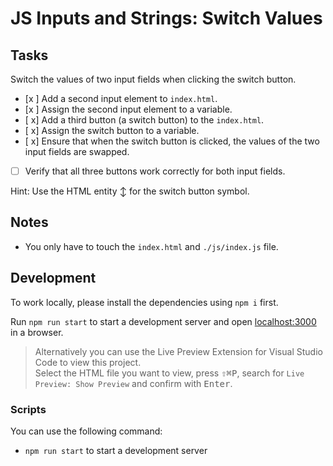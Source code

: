 # JS Inputs and Strings: Switch Values

## Tasks

Switch the values of two input fields when clicking the switch button.

- [x ] Add a second input element to `index.html`.
- [x ] Assign the second input element to a variable.
- [ x] Add a third button (a switch button) to the `index.html`.
- [ x] Assign the switch button to a variable.
- [ x] Ensure that when the switch button is clicked, the values of the two input fields are swapped.
- [ ] Verify that all three buttons work correctly for both input fields.

Hint: Use the HTML entity &updownarrow; for the switch button symbol.

## Notes

- You only have to touch the `index.html` and `./js/index.js` file.

## Development

To work locally, please install the dependencies using `npm i` first.

Run `npm run start` to start a development server and open [localhost:3000](http://localhost:3000) in a browser.

> Alternatively you can use the Live Preview Extension for Visual Studio Code to view this project.  
> Select the HTML file you want to view, press <kbd>⇧</kbd><kbd>⌘</kbd><kbd>P</kbd>, search for `Live Preview: Show Preview` and confirm with <kbd>Enter</kbd>.

### Scripts

You can use the following command:

- `npm run start` to start a development server
